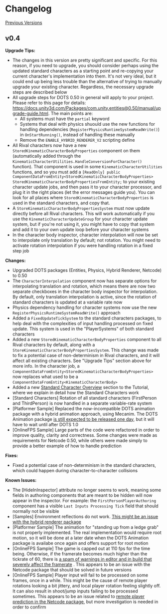 
# Changelog

[Previous Versions](./Changelog/changelog-archive.md)


## v0.4

**Upgrade Tips:**
- The changes in this version are pretty significant and specific. For this reason, if you need to upgrade, you should consider perhaps using the updated standard characters as a starting point and re-copying your current character's implementation into them. It's not very ideal, but it could end up being less trouble than the alternative of trying to manually upgrade your existing character. Regardless, the necessary upgrade steps are described below
- All upgrade steps for DOTS 0.50 in general will apply to your project. Please refer to this page for details: https://docs.unity3d.com/Packages/com.unity.entities@0.50/manual/upgrade-guide.html. The main points are: 
    - All systems must have the `partial` keyword
    - Systems that deal with physics shuould use the new functions for handling dependencies (`RegisterPhysicsRuntimeSystemReadWrite()`) in `OnStartRunning()`, instead of handling these manually
    - Remove the `ENABLE_HYBRID_RENDERER_V2` scripting define
- All Rival characters now have a new `StoredKinematicCharacterBodyProperties` component on them (automatically added through the `KinematicCharacterUtilities.HandleConversionForCharacter()` function). That component is used in some `KinematicCharacterUtilities` functions, and so you must add a `[ReadOnly] public ComponentDataFromEntity<StoredKinematicCharacterBodyProperties> StoredKinematicCharacterBodyPropertiesFromEntity;` to your existing character update jobs, and then pass it to your character processor, and plug it in the right places (let the error messages guide you). You can look for all places where `StoredKinematicCharacterBodyProperties` is used in the standard characters, and copy that.
- A `StoreKinematicCharacterBodyPropertiesSystem` must now update directly before all Rival characters. This will work automatically if you use the `KinematicCharacterUpdateGroup` for your character update system, but if you're not using it, you might have to copy that system and add it to your own update loop before your character systems
- In the character body inspector, character interpolation will now be set to interpolate only translation by default; not rotation. You might need to activate rotation interpolation if you were handling rotation in a fixed step job 


**Changes:**
- Upgraded DOTS packages (Entities, Physics, Hybrid Renderer, Netcode) to 0.50
- The `CharacterInterpolation` component now has separate options for interpolating translation and rotation, which means there are now two separate checkboxes in the character body inspector for interpolation. By default, only translation interpolation is active, since the rotation of standard characters is updated at a variable rate now
- Physics dependency handling for character systems now use the new `RegisterPhysicsRuntimeSystemReadWrite()` approach
- Added a `FixedUpdateTickSystem` to the standard characters packages, to help deal with the complexities of input handling processed on fixed update. This system is used in the "PlayerSystems" of both standard characters
- Added a new `StoredKinematicCharacterBodyProperties` component to all Rival characters by default, along with a `StoreKinematicCharacterBodyPropertiesSystem`. This change was made to fix a potential case of non-determinism in Rival characters, and it will affect all existing characters. See "Upgrade Tips" section above for more info. In the character job, a `ComponentDataFromEntity<StoredKinematicCharacterBodyProperties>` now replaces what used to be a `ComponentDataFromEntity<KinematicCharacterBody>`
- Added a new [Standard Character Overview](./Tutorial/tutorial-standardcharacterexplanation) section to the Tutorial, where we explain in detail how the Standard Characters work
- [Standard Characters] Rotation of all standard characters (FirstPerson and ThirdPerson) is now handled in a separate variable-rate system
- [Platformer Sample] Replaced the now-incompatible DOTS animation package with a hybrid animation approach, using Mecanim. The DOTS Animation package [is still expected to be released one day](https://forum.unity.com/threads/dots-development-status-and-next-milestones-march-2022.1253355/page-2#post-8000859), but it will have to wait until after DOTS 1.0
- [OnlineFPS Sample] Large parts of the code were refactored in order to improve quality, clarity and correctness. Some changes were made as requirements for Netcode 0.50, while others were made simply to provide a better example of how to handle prediction


**Fixes:**
- Fixed a potential case of non-determinism in the standard characters, which could happen during character-to-character collisions


**Known Issues:**
- The [HideInInspector] attribute no longer seems to work, meaning some fields in authoring components that are meant to be hidden will now appear in the inspector. For example: the `FirstPersonPlayerAuthoring` component has a visible `Last Inputs Processing Tick` field that should normally not be visible
- [Samples] Environment reflections do not work. [This might be an issue with the hybrid renderer package](https://forum.unity.com/threads/environment-reflections-not-working-with-hybrid-renderer-0-50-0.1256121/)
- [Platformer Sample] The animation for "standing up from a ledge grab" is not properly implemented. The real implementation would require root motion, so it will be done at a later date when the DOTS Animation package is availabe once again and offers support for root motion
- [OnlineFPS Sample] The game is capped out at 110 fps for the time being. Otherwise, if the framerate becomes much higher than the tickrate of 60, there is [a spam of warnings in editor and in build that severely affect the framerate](https://forum.unity.com/threads/server-world-allocations-live-too-long-in-0-50-preview-29.1254225/) . This appears to be an issue with the Netcode package that should be solved in future versions
- [OnlineFPS Sample] Player input will fail to be processed on some frames, once in a while. This might be the cause of remote player rotations looking a bit jittery, and local player rotation feeling slightly off. It can also result in shoot/jump inputs failing to be processed sometimes. This appears to be an issue related to [remote player prediction in the Netcode package](https://forum.unity.com/threads/commands-issue-when-trying-to-use-remote-players-prediction.1259031/#post-7999692), but more investigation is needed in order to confirm